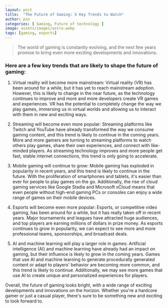 ```yaml
---
layout: post
title:  "The Future of Gaming: 5 Key Trends to Watch"
author: psn
categories: [ Gaming, Future of technology ]
image: assets/images/astro.webp
tags: [gaming, esports]
---
```


>The world of gaming is constantly evolving, and the next few years promise to bring even more exciting developments and innovations.

### Here are a few key trends that are likely to shape the future of gaming:

1. Virtual reality will become more mainstream: Virtual reality (VR) has been around for a while, but it has yet to reach mainstream adoption. However, this is likely to change in the near future, as the technology continues to improve and more and more developers create VR games and experiences. VR has the potential to completely change the way we play games, immersing us in virtual worlds and allowing us to interact with them in new and exciting ways.

2. Streaming will become even more popular: Streaming platforms like Twitch and YouTube have already transformed the way we consume gaming content, and this trend is likely to continue in the coming years. More and more gamers are turning to streaming platforms to watch others play games, share their own experiences, and connect with like-minded players. As streaming technology improves and more people get fast, stable internet connections, this trend is only going to accelerate.

3. Mobile gaming will continue to grow: Mobile gaming has exploded in popularity in recent years, and this trend is likely to continue in the future. With the proliferation of smartphones and tablets, it's easier than ever for people to play games on the go. Additionally, the rise of cloud gaming services like Google Stadia and Microsoft xCloud means that even people without high-end gaming PCs or consoles can enjoy a wide range of games on their mobile devices.

4. Esports will become even more popular: Esports, or competitive video gaming, has been around for a while, but it has really taken off in recent years. Major tournaments and leagues have attracted huge audiences, and top players are earning millions of dollars in prize money. As esports continues to grow in popularity, we can expect to see more and more professional teams, sponsorships, and broadcast deals.

5. AI and machine learning will play a larger role in games: Artificial intelligence (AI) and machine learning have already had an impact on gaming, but their influence is likely to grow in the coming years. Games that use AI and machine learning to generate procedurally generated content or adapt to players' behavior are becoming more common, and this trend is likely to continue. Additionally, we may see more games that use AI to create unique and personalized experiences for players.

Overall, the future of gaming looks bright, with a wide range of exciting developments and innovations on the horizon. Whether you're a hardcore gamer or just a casual player, there's sure to be something new and exciting to look forward to.

